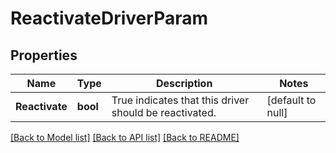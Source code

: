 # ReactivateDriverParam

## Properties
Name | Type | Description | Notes
------------ | ------------- | ------------- | -------------
**Reactivate** | **bool** | True indicates that this driver should be reactivated. | [default to null]

[[Back to Model list]](../README.md#documentation-for-models) [[Back to API list]](../README.md#documentation-for-api-endpoints) [[Back to README]](../README.md)


